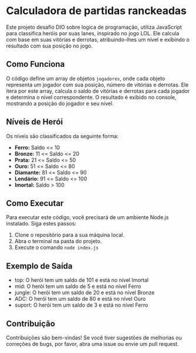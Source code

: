 # Calculadora de partidas ranckeadas

Este projeto desafio DIO sobre logica de programação, utiliza JavaScript para classifica heróis por suas lanes, inspirado no jogo LOL. Ele calcula com base em suas vitórias e derrotas, atribuindo-lhes um nível e exibindo o resultado com sua posição no jogo.

## Como Funciona

O código define um array de objetos `jogadores`, onde cada objeto representa um jogador com sua posição, número de vitórias e derrotas. Ele itera por este array, calcula o saldo de vitórias e derrotas para cada jogador e determina o nível correspondente. O resultado é exibido no console, mostrando a posição do jogador e seu nível.

## Níveis de Herói

Os níveis são classificados da seguinte forma:

- **Ferro:** Saldo <= 10
- **Bronze:** 11 <= Saldo <= 20
- **Prata:** 21 <= Saldo <= 50
- **Ouro:** 51 <= Saldo <= 80
- **Diamante:** 81 <= Saldo <= 90
- **Lendário:** 91 <= Saldo <= 100
- **Imortal:** Saldo > 100

## Como Executar

Para executar este código, você precisará de um ambiente Node.js instalado. Siga estes passos:

1.  Clone o repositório para a sua máquina local.
2.  Abra o terminal na pasta do projeto.
3.  Execute o comando `node index.js` 

## Exemplo de Saída

- top: O herói tem um saldo de 101 e está no nível Imortal
- mid: O herói tem um saldo de 5 e está no nível Ferro
- jungle: O herói tem um saldo de 20 e está no nível Bronze
- ADC: O herói tem um saldo de 80 e está no nível Ouro
- suport: O herói tem um saldo de 3 e está no nível Ferro

## Contribuição

Contribuições são bem-vindas! Se você tiver sugestões de melhorias ou correções de bugs, por favor, abra uma issue ou envie um pull request.
